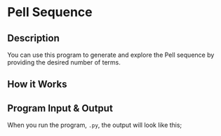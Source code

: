 # Pell Sequence

## Description

You can use this program to generate and explore the Pell sequence by providing the desired number of terms.

## How it Works

## Program Input & Output

When you run the program, `.py`, the output will look like this;

```
```
